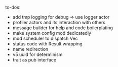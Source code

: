 to-dos:
* add tmp logging for debug => use logger actor
* profiler actors and its interaction with others
* message builder for help and code boilerplating
* make system config mod dedicatedly
* mod scheduler to dispatch Vec<Msg>
* status code with Result wrapping
* name redirection
* v5 uuid for determinism
* trait as pub interface
